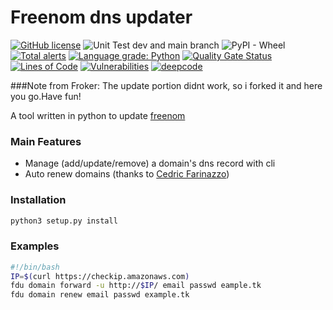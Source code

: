# Freenom dns updater
[![GitHub license](https://img.shields.io/github/license/maxisoft/Freenom-dns-updater)](https://github.com/maxisoft/Freenom-dns-updater/blob/main/LICENSE.txt)
![Unit Test dev and main branch](https://github.com/maxisoft/Freenom-dns-updater/workflows/Unit%20Test%20dev%20and%20main%20branch/badge.svg)
![PyPI - Wheel](https://img.shields.io/pypi/wheel/Freenom-dns-updater)
[![Total alerts](https://img.shields.io/lgtm/alerts/g/maxisoft/Freenom-dns-updater.svg?logo=lgtm&logoWidth=18)](https://lgtm.com/projects/g/maxisoft/Freenom-dns-updater/alerts/)
[![Language grade: Python](https://img.shields.io/lgtm/grade/python/g/maxisoft/Freenom-dns-updater.svg?logo=lgtm&logoWidth=18)](https://lgtm.com/projects/g/maxisoft/Freenom-dns-updater/context:python)
[![Quality Gate Status](https://sonarcloud.io/api/project_badges/measure?project=maxisoft_Freenom-dns-updater&metric=alert_status)](https://sonarcloud.io/dashboard?id=maxisoft_Freenom-dns-updater)
[![Lines of Code](https://sonarcloud.io/api/project_badges/measure?project=maxisoft_Freenom-dns-updater&metric=ncloc)](https://sonarcloud.io/dashboard?id=maxisoft_Freenom-dns-updater)
[![Vulnerabilities](https://sonarcloud.io/api/project_badges/measure?project=maxisoft_Freenom-dns-updater&metric=vulnerabilities)](https://sonarcloud.io/dashboard?id=maxisoft_Freenom-dns-updater)
[![deepcode](https://www.deepcode.ai/api/gh/badge?key=eyJhbGciOiJIUzI1NiIsInR5cCI6IkpXVCJ9.eyJwbGF0Zm9ybTEiOiJnaCIsIm93bmVyMSI6Im1heGlzb2Z0IiwicmVwbzEiOiJGcmVlbm9tLWRucy11cGRhdGVyIiwiaW5jbHVkZUxpbnQiOmZhbHNlLCJhdXRob3JJZCI6MjIxNjYsImlhdCI6MTU5ODc5ODUyNn0.S6xv8IeJvEm6gE7HYJe4wHdv2hIX0tYFvGAZIonb9ac)](https://www.deepcode.ai/app/gh/maxisoft/Freenom-dns-updater/_/dashboard?utm_content=gh%2Fmaxisoft%2FFreenom-dns-updater)

###Note from Froker:
The update portion didnt work, so i forked it and here you go.Have fun!

A tool written in python to update [freenom](http://Freenom.com)

### Main Features
* Manage (add/update/remove) a domain's dns record with cli
* Auto renew domains (thanks to [Cedric Farinazzo](https://github.com/cedricfarinazzo))
### Installation
```bash
python3 setup.py install
```
### Examples
```bash
#!/bin/bash
IP=$(curl https://checkip.amazonaws.com)
fdu domain forward -u http://$IP/ email passwd eample.tk
fdu domain renew email passwd example.tk
```
